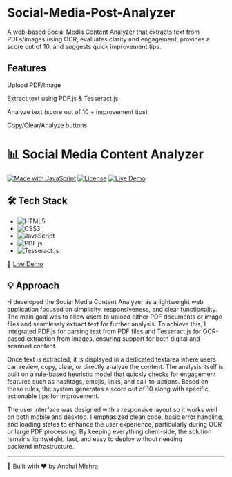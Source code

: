 # Social-Media-Post-Analyzer
A web-based Social Media Content Analyzer that extracts text from PDFs/images using OCR, evaluates clarity and engagement, provides a score out of 10, and suggests quick improvement tips.

## Features

Upload PDF/Image

Extract text using PDF.js & Tesseract.js

Analyze text (score out of 10 + improvement tips)

Copy/Clear/Analyze buttons

# 📊 Social Media Content Analyzer

[![Made with JavaScript](https://img.shields.io/badge/Made%20with-JavaScript-yellow)](https://developer.mozilla.org/en-US/docs/Web/JavaScript)
[![License](https://img.shields.io/badge/License-MIT-green.svg)](LICENSE)
[![Live Demo](https://img.shields.io/badge/demo-online-blue)](https://your-live-demo-link.com)

## 🛠 Tech Stack
- ![HTML5](https://img.shields.io/badge/HTML5-E34F26?style=flat&logo=html5&logoColor=white)  
- ![CSS3](https://img.shields.io/badge/CSS3-1572B6?style=flat&logo=css3&logoColor=white)  
- ![JavaScript](https://img.shields.io/badge/JavaScript-ES6-yellow)  
- ![PDF.js](https://img.shields.io/badge/PDF.js-gray)  
- ![Tesseract.js](https://img.shields.io/badge/Tesseract.js-orange)

🚀 [Live Demo](https://anchal-mishra10.github.io/Social-Media-Post-Analyzer/)

## 💡 Approach
-I developed the Social Media Content Analyzer as a lightweight web application focused on simplicity, responsiveness, and clear functionality. The main goal was to allow users to upload either PDF documents or image files and seamlessly extract text for further analysis. To achieve this, I integrated PDF.js for parsing text from PDF files and Tesseract.js for OCR-based extraction from images, ensuring support for both digital and scanned content.

Once text is extracted, it is displayed in a dedicated textarea where users can review, copy, clear, or directly analyze the content. The analysis itself is built on a rule-based heuristic model that quickly checks for engagement features such as hashtags, emojis, links, and call-to-actions. Based on these rules, the system generates a score out of 10 along with specific, actionable tips for improvement.

The user interface was designed with a responsive layout so it works well on both mobile and desktop. I emphasized clean code, basic error handling, and loading states to enhance the user experience, particularly during OCR or large PDF processing. By keeping everything client-side, the solution remains lightweight, fast, and easy to deploy without needing backend infrastructure.

  ---
🔹 Built with ❤ by [Anchal Mishra](https://github.com/anchal-mishra10)
